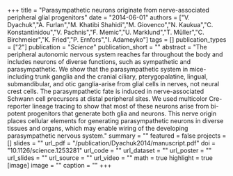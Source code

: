 +++
title = "Parasympathetic neurons originate from nerve-associated peripheral glial progenitors"
date = "2014-06-01"
authors = ["V. Dyachuk","A. Furlan","M. Khatibi Shahidi","M. Giovenco","N. Kaukua","C. Konstantinidou","V. Pachnis","F. Memic","U. Marklund","T. Müller","C. Birchmeier","K. Fried","P. Ernfors","I. Adameyko"]
tags = []
publication_types = ["2"]
publication = "_Science_"
publication_short = ""
abstract = "The peripheral autonomic nervous system reaches far throughout the body and includes neurons of diverse functions, such as sympathetic and parasympathetic. We show that the parasympathetic system in mice-including trunk ganglia and the cranial ciliary, pterygopalatine, lingual, submandibular, and otic ganglia-arise from glial cells in nerves, not neural crest cells. The parasympathetic fate is induced in nerve-associated Schwann cell precursors at distal peripheral sites. We used multicolor Cre-reporter lineage tracing to show that most of these neurons arise from bi-potent progenitors that generate both glia and neurons. This nerve origin places cellular elements for generating parasympathetic neurons in diverse tissues and organs, which may enable wiring of the developing parasympathetic nervous system."
summary = ""
featured = false
projects = []
slides = ""
url_pdf = "/publication/Dyachuk2014/manuscript.pdf"
doi = "10.1126/science.1253281"
url_code = ""
url_dataset = ""
url_poster = ""
url_slides = ""
url_source = ""
url_video = ""
math = true
highlight = true
[image]
image = ""
caption = ""
+++

